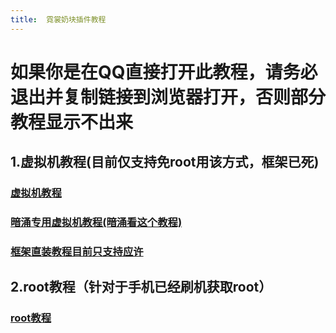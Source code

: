 ```yaml
---
title:  霓裳奶块插件教程
---
```


# 如果你是在QQ直接打开此教程，请务必退出并复制链接到浏览器打开，否则部分教程显示不出来

## 1.虚拟机教程(目前仅支持免root用该方式，框架已死)
### [虚拟机教程](http://blog.mnckj.top/index.php/archives/7/) 
### [暗涌专用虚拟机教程(暗涌看这个教程)](http://blog.mnckj.top/index.php/archives/8/) 
### [框架直装教程目前只支持应许](http://blog.mnckj.top/index.php/archives/9/) 
## 2.root教程（针对于手机已经刷机获取root）
### [root教程](http://blog.mnckj.top/admin/write-post.php?cid=10) 
